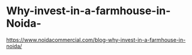 # Why-invest-in-a-farmhouse-in-Noida-
https://www.noidacommercial.com/blog-why-invest-in-a-farmhouse-in-noida/
